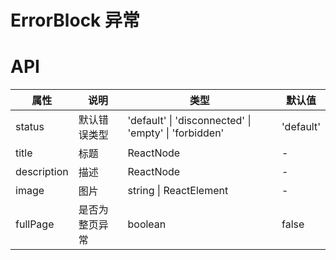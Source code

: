# ErrorBlock 异常

<code src="./demos/demo1.tsx"></code>

<code src="./demos/demo2.tsx"></code>

# API

| 属性        | 说明           | 类型                                                  | 默认值    |
| ----------- | -------------- | ----------------------------------------------------- | --------- |
| status      | 默认错误类型   | 'default' \| 'disconnected' \| 'empty' \| 'forbidden' | 'default' |
| title       | 标题           | ReactNode                                             | -         |
| description | 描述           | ReactNode                                             | -         |
| image       | 图片           | string \| ReactElement                                | -         |
| fullPage    | 是否为整页异常 | boolean                                               | false     |
